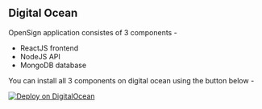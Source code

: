 ## Digital Ocean

OpenSign application consistes of 3 components -
- ReactJS frontend
- NodeJS API
- MongoDB database

You can install all 3 components on digital ocean using the button below -

[![Deploy on DigitalOcean](https://www.deploytodo.com/do-btn-blue.svg)](https://cloud.digitalocean.com/apps/new?repo=https://github.com/OpenSignLabs/Deploy-OpenSign-to-Digital-Ocean/tree/main&refcode=30db1c901ab0)
